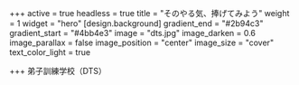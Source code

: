 +++
active = true
headless = true
title = "そのやる気、捧げてみよう"
weight = 1
widget = "hero"
[design.background]
gradient_end = "#2b94c3"
gradient_start = "#4bb4e3"
image = "dts.jpg"
image_darken = 0.6
image_parallax = false
image_position = "center"
image_size = "cover"
text_color_light = true

+++
弟子訓練学校（DTS）